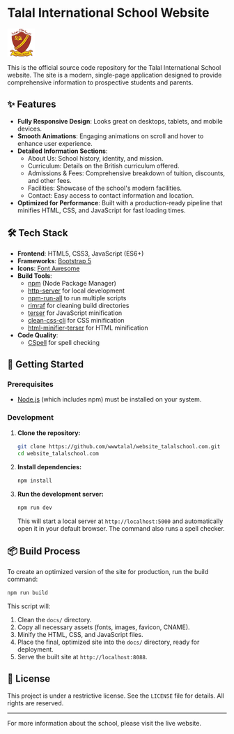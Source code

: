 # Talal International School Website

![Talal Schools Logo](src/static/img/TalalSchoolLogoSqr@0.25x.png)

This is the official source code repository for the Talal International School website. The site is a modern, single-page application designed to provide comprehensive information to prospective students and parents.

## ✨ Features

- **Fully Responsive Design**: Looks great on desktops, tablets, and mobile devices.
- **Smooth Animations**: Engaging animations on scroll and hover to enhance user experience.
- **Detailed Information Sections**:
  - About Us: School history, identity, and mission.
  - Curriculum: Details on the British curriculum offered.
  - Admissions & Fees: Comprehensive breakdown of tuition, discounts, and other fees.
  - Facilities: Showcase of the school's modern facilities.
  - Contact: Easy access to contact information and location.
- **Optimized for Performance**: Built with a production-ready pipeline that minifies HTML, CSS, and JavaScript for fast loading times.

## 🛠️ Tech Stack

- **Frontend**: HTML5, CSS3, JavaScript (ES6+)
- **Frameworks**: [Bootstrap 5](https://getbootstrap.com/)
- **Icons**: [Font Awesome](https://fontawesome.com/)
- **Build Tools**:
  - [npm](https://www.npmjs.com/) (Node Package Manager)
  - [http-server](https://www.npmjs.com/package/http-server) for local development
  - [npm-run-all](https://www.npmjs.com/package/npm-run-all) to run multiple scripts
  - [rimraf](https://www.npmjs.com/package/rimraf) for cleaning build directories
  - [terser](https://terser.org/) for JavaScript minification
  - [clean-css-cli](https://www.npmjs.com/package/clean-css-cli) for CSS minification
  - [html-minifier-terser](https://www.npmjs.com/package/html-minifier-terser) for HTML minification
- **Code Quality**:
  - [CSpell](https://www.npmjs.com/package/cspell) for spell checking

## 🚀 Getting Started

### Prerequisites

- [Node.js](https://nodejs.org/) (which includes npm) must be installed on your system.

### Development

1.  **Clone the repository:**
    ```bash
    git clone https://github.com/wwwtalal/website_talalschool.com.git
    cd website_talalschool.com
    ```

2.  **Install dependencies:**
    ```bash
    npm install
    ```

3.  **Run the development server:**
    ```bash
    npm run dev
    ```
    This will start a local server at `http://localhost:5000` and automatically open it in your default browser. The command also runs a spell checker.

## 📦 Build Process

To create an optimized version of the site for production, run the build command:

```bash
npm run build
```

This script will:
1.  Clean the `docs/` directory.
2.  Copy all necessary assets (fonts, images, favicon, CNAME).
3.  Minify the HTML, CSS, and JavaScript files.
4.  Place the final, optimized site into the `docs/` directory, ready for deployment.
5.  Serve the built site at `http://localhost:8088`.

## 📄 License

This project is under a restrictive license. See the `LICENSE` file for details. All rights are reserved.

---

For more information about the school, please visit the live website.
